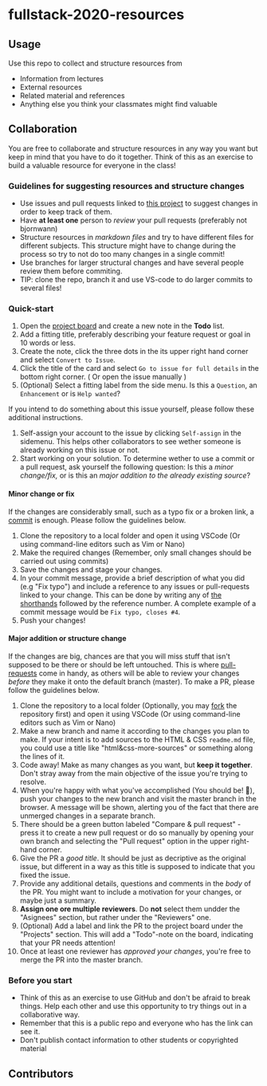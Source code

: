 # fullstack-2020-resources

## Usage
Use this repo to collect and structure resources from
- Information from lectures
- External resources
- Related material and references
- Anything else you think your classmates might find valuable

## Collaboration
You are free to collaborate and structure resources in any way you want but keep in mind that you have to do it together. Think of this as an exercise to build a valuable resource for everyone in the class! 

### Guidelines for suggesting resources and structure changes
- Use issues and pull requests linked to [this project](https://github.com/bjornwann/fullstack-2020-resources/projects/1) to suggest changes in order to keep track of them. 
- Have **at least one** person to *review* your pull requests (preferably not bjornwann)
- Structure resources in *markdown files* and try to have different files for different subjects. This structure might have to change during the process so try to not do too many changes in a single commit!
- Use branches for larger structural changes and have several people review them before commiting.
- TIP: clone the repo, branch it and use VS-code to do larger commits to several files!

### Quick-start
1. Open the [project board](https://github.com/bjornwann/fullstack-2020-resources/projects/1) and create a new note in the **Todo** list.
2. Add a fitting title, preferably describing your feature request or goal in 10 words or less.
3. Create the note, click the three dots in the its upper right hand corner and select `Convert to Issue`.
4. Click the title of the card and select `Go to issue for full details` in the bottom right corner. ( Or open the issue manually )
5. (Optional) Select a fitting label from the side menu. Is this a `Question`, an `Enhancement` or is `Help wanted`?

If you intend to do something about this issue yourself, please follow these additional instructions.
1. Self-assign your account to the issue by clicking `Self-assign` in the sidemenu. This helps other collaborators to see wether someone is already working on this issue or not.
2. Start working on your solution. To determine wether to use a commit or a pull request, ask yourself the following question: Is this a *minor change/fix,* or is this an *major addition to the already existing source*?

#### Minor change or fix
If the changes are considerably small, such as a typo fix or a broken link, a [commit](https://www.atlassian.com/git/tutorials/saving-changes/git-commit) is enough. Please follow the guidelines below.
1. Clone the repository to a local folder and open it using VSCode (Or using command-line editors such as Vim or Nano)
2. Make the required changes (Remember, only small changes should be carried out using commits)
3. Save the changes and stage your changes. 
4. In your commit message, provide a brief description of what you did (e.g "Fix typo") and include a reference to any issues or pull-requests linked to your change. This can be done by writing any of [the shorthands](https://docs.github.com/en/enterprise/2.16/user/github/managing-your-work-on-github/closing-issues-using-keywords) followed by the reference number. A complete example of a commit message would be `Fix typo, closes #4`.
5. Push your changes!

#### Major addition or structure change
If the changes are big, chances are that you will miss stuff that isn't supposed to be there or should be left untouched. This is where [pull-requests](https://docs.github.com/en/free-pro-team@latest/github/collaborating-with-issues-and-pull-requests/about-pull-requests) come in handy, as others will be able to review your changes *before* they make it onto the default branch (master).
To make a PR, please follow the guidelines below.
1. Clone the repository to a local folder (Optionally, you may [fork](https://docs.github.com/en/free-pro-team@latest/github/getting-started-with-github/fork-a-repo) the repository first) and open it using VSCode (Or using command-line editors such as Vim or Nano)
2. Make a new branch and name it according to the changes you plan to make. If your intent is to add sources to the HTML & CSS `readme.md` file, you could use a title like "html&css-more-sources" or something along the lines of it.
3. Code away! Make as many changes as you want, but **keep it together**. Don't stray away from the main objective of the issue you're trying to resolve.
4. When you're happy with what you've accomplished (You should be! 🙌), push your changes to the new branch and visit the master branch in the browser. A message will be shown, alerting you of the fact that there are unmerged changes in a separate branch.
5. There should be a green button labeled "Compare & pull request" - press it to create a new pull request or do so manually by opening your own branch and selecting the "Pull request" option in the upper right-hand corner.
6. Give the PR a *good title*. It should be just as decriptive as the original issue, but different in a way as this title is supposed to indicate that you fixed the issue.
7. Provide any additional details, questions and comments in the *body* of the PR. You might want to include a motivation for your changes, or maybe just a summary.
8. **Assign one ore multiple reviewers**. Do **not** select them undder the "Asignees" section, but rather under the "Reviewers" one.
9. (Optional) Add a label and link the PR to the project board under the "Projects" section. This will add a "Todo"-note on the board, indicating that your PR needs attention!
10. Once at least one reviewer has *approved your changes*, you're free to merge the PR into the master branch. 

### Before you start
- Think of this as an exercise to use GitHub and don't be afraid to break things. Help each other and use this opportunity to try things out in a collaborative way. 
- Remember that this is a public repo and everyone who has the link can see it. 
- Don't publish contact information to other students or copyrighted material

## Contributors
<!-- readme: contributors -start -->
<!-- readme: contributors -end -->